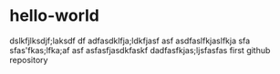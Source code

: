 hello-world
===========
dslkfjlksdjf;laksdf
df
adfasdklfja;ldkfjasf
asf
asdfaslfkjaslfkja
sfa
sfas'fkas;lfka;af
asf
asfasfjasdkfaskf
dadfasfkjas;ljsfasfas
first github repository
